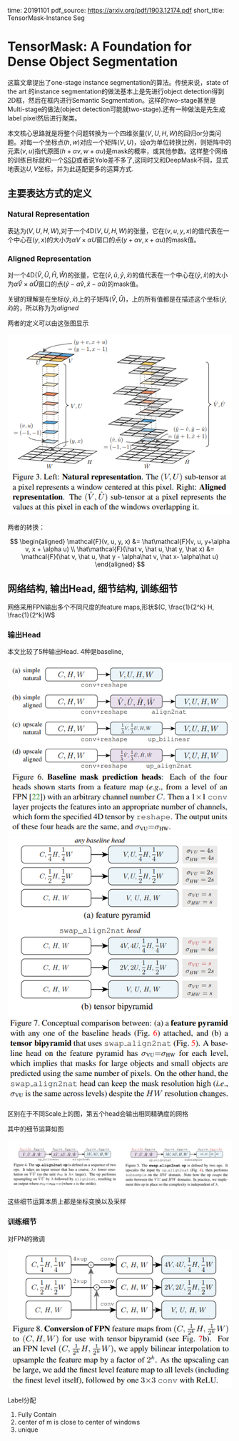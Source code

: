 time: 20191101
pdf_source: https://arxiv.org/pdf/1903.12174.pdf
short_title: TensorMask-Instance Seg
# TensorMask: A Foundation for Dense Object Segmentation

这篇文章提出了one-stage instance segmentation的算法。传统来说，state of the art 的instance segmentation的做法基本上是先进行object detection得到2D框，然后在框内进行Semantic Segmentation。这样的two-stage甚至是Multi-stage的做法(object detection可能就two-stage).还有一种做法是先生成label pixel然后进行聚类。

本文核心思路就是将整个问题转换为一个四维张量$(V, U, H, W)$的回归or分类问题。对每一个坐标点$(h, w)$对应一个矩阵$(V, U)$，设$\alpha$为单位转换比例，则矩阵中的元素$(v, u)$指代原图$(h + \alpha v, w + \alpha u)$是mask的概率，或其他参数。这样整个网络的训练目标就和一个[SSD](../object_detection_2D/SSD&#32;Single&#32;Shot&#32;MultiBox&#32;Detector.md)或者说Yolo差不多了,这同时又和DeepMask不同，显式地表达$U, V$坐标，并为此适配更多的运算方式.


## 主要表达方式的定义

### Natural Representation

表达为$(V, U, H, W)$,对于一个4D$(V,U,H,W)$的张量，它在$(v, u, y, x)$的值代表在一个中心在$(y,x)$的大小为$\alpha V \times \alpha U$窗口的点$(y + \alpha v, x + \alpha u)$的mask值。

### Aligned Representation

对一个4D$(\hat V, \hat U, \hat H, \hat W)$的张量，它在$(\hat v, \hat u, \hat y, \hat x)$的值代表在一个中心在$(\hat y, \hat x)$的大小为$\hat\alpha \hat V \times \hat\alpha \hat U$窗口的点$(\hat y - \hat\alpha \hat v, \hat x - \hat\alpha \hat u)$的mask值。

关键的理解是在坐标$(\hat y, \hat x)$上的子矩阵$(\hat V, \hat U)$，上的所有值都是在描述这个坐标$(\hat y, \hat x)$的，所以称为为$aligned$

两者的定义可以由这张图显示

![image](res/TensorMask_Presentation.png)

两者的转换：

$$
\begin{aligned}
  \mathcal{F}(v, u, y, x) &= \hat\mathcal{F}(v, u, y+\alpha v, x + \alpha u) \\
  \hat\mathcal{F}(\hat v, \hat u, \hat y, \hat x)
  &=
  \mathcal{F}(\hat v, \hat u, \hat y - \alpha\hat v, \hat x- \alpha\hat u)
\end{aligned}
$$


## 网络结构, 输出Head, 细节结构, 训练细节

网络采用FPN输出多个不同尺度的feature maps,形状$(C, \frac{1}{2^k} H, \frac{1}{2^k}W$

### 输出Head

本文比较了5种输出Head. 4种是baseline,

![image](res/TensorMask_Baseline_head.png)
![image](res/TensorMaskBipyramid.png)

区别在于不同Scale上的图，第五个head会输出相同精确度的网格

其中的细节运算如图

![image](res/TensorMaskMicroOperation.png)

这些细节运算本质上都是坐标变换以及采样

### 训练细节

对FPN的微调

![image](res/TensorMask_ModifyFPN.png)

Label分配

1. Fully Contain
2. center of m is close to center of windows
3. unique